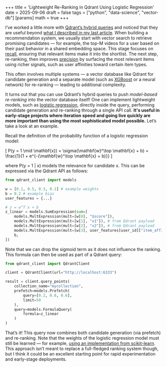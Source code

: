 +++
title = 'Lightweight Re-Ranking in Qdrant Using Logistic Regression'
date = 2025-09-06
draft = false
tags = ["python", "data-science", "vector-db"]
[params]
  math = true
+++

I’ve worked a little more with [Qdrant’s hybrid queries](https://qdrant.tech/documentation/concepts/hybrid-queries/) and noticed that they are useful beyond [what I described in my last article](/posts/qdrant_geo). When building a recommendation system, we usually start with vector search to retrieve promising candidates — for example, the top-M videos for a user based on their past behavior in a shared embedding space. This stage focuses on [recall](https://en.wikipedia.org/wiki/Precision_and_recall), ensuring that relevant items make it into the shortlist. The next step, re-ranking, then improves [precision](https://en.wikipedia.org/wiki/Precision_and_recall) by surfacing the most relevant items using richer signals, such as user affinities toward certain item types.

This often involves multiple systems — a vector database like Qdrant for candidate generation and a separate model (such as [XGBoost](https://xgboost.readthedocs.io/en/stable/) or a neural network) for re-ranking — leading to additional complexity.

It turns out that you can use Qdrant’s hybrid queries to push *model-based re-ranking* into the vector database itself!  One can implement lightweight models, such as [logistic regression](https://en.wikipedia.org/wiki/Logistic_regression), directly inside the query, performing candidate generation and re-ranking through a single API call. **It's useful in early-stage projects where iteration speed and going live quickly are more important than using the most sophisticated model possible.** Let’s take a look at an example.

Recall the definition of the probability function of a logistic regression model:

\[
P(y = 1 \mid \mathbf{x}) = \sigma(\mathbf{w}^\top \mathbf{x} + b) = \frac{1}{1 + e^{-(\mathbf{w}^\top \mathbf{x} + b)}}
\]

where P(y = 1 | x) models the relevance for candidate x. This can be expressed via the Qdrant API as follows:


```python
from qdrant_client import models

w = [0.1, 0.5, 0.3, 0.1] # example weights
b = 0.2 # example bias
user_features = {...}

# z = w^T x + b
z_linear = models.SumExpression(sum=[
    models.MultExpression(mult=[w[0], "$score"]),
    models.MultExpression(mult=[w[1], "x1"]), # from Qdrant payload
    models.MultExpression(mult=[w[2], "x2"]), # from Qdrant payload
    models.MultExpression(mult=[w[3], user_features[user_id]["item_affinity"]]),
    b,
])
```

Note that we can drop the sigmoid term as it does not influence the ranking. This formula can then be used as part of a Qdrant query:

```python
from qdrant_client import QdrantClient

client = QdrantClient(url="http://localhost:6333")

result = client.query_points(
    collection_name="mycollection",
    prefetch=models.Prefetch(
        query=[0.2, 0.8, 0.6],
        limit=50
    ),
    query=models.FormulaQuery(
        formula=z_linear
    )
)
```

That’s it! This query now combines both candidate generation (via prefetch) and re-ranking. Note that the weights of the logistic regression model must still be learned — for example, [using an implementation from scikit-learn](https://scikit-learn.org/stable/modules/generated/sklearn.linear_model.LogisticRegression.html). This approach isn’t meant to replace a full-fledged ranking system though, but I think it could be an excellent starting point for rapid experimentation and early-stage deployments.

